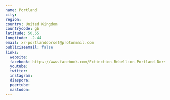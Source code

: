```yaml
---
name: Portland
city:
region:
country: United Kingdom
countrycode: gb
latitude: 50.55
longitude: -2.44
email: xr-portlanddorset@protonmail.com
publiciseemail: false
links:
  website:
  facebook: https://www.facebook.com/Extinction-Rebellion-Portland-Dorset-2204114626376379/
  youtube:
  twitter:
  instagram:
  diaspora:
  peertube:
  mastodon:
---
```

